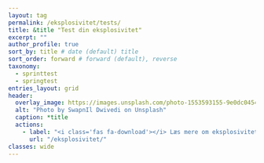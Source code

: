 ```yaml
---
layout: tag
permalink: /eksplosivitet/tests/
title: &title "Test din eksplosivitet"
excerpt: ""
author_profile: true
sort_by: title # date (default) title
sort_order: forward # forward (default), reverse
taxonomy:
  - sprinttest
  - springtest
entries_layout: grid
header:
  overlay_image: https://images.unsplash.com/photo-1553593155-9e0dc045405c?ixlib=rb-1.2.1&ixid=eyJhcHBfaWQiOjEyMDd9&auto=format&fit=crop&w=1950&q=80
  alt: "Photo by SwapnIl Dwivedi on Unsplash"
  caption: *title
  actions:
    - label: "<i class='fas fa-download'></i> Læs mere om eksplosivitet"
      url: "/eksplosivitet/"
classes: wide
---
```

